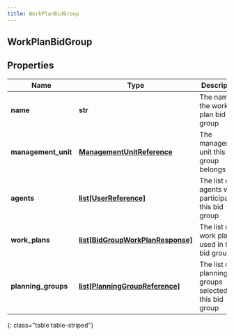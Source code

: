```yaml
---
title: WorkPlanBidGroup
---
```

## WorkPlanBidGroup

## Properties

|Name | Type | Description | Notes|
|------------ | ------------- | ------------- | -------------|
| **name** | **str** | The name of the work plan bid group | |
| **management_unit** | [**ManagementUnitReference**](ManagementUnitReference.html) | The management unit this bid group belongs to | |
| **agents** | [**list[UserReference]**](UserReference.html) | The list of agents who participate in this bid group | |
| **work_plans** | [**list[BidGroupWorkPlanResponse]**](BidGroupWorkPlanResponse.html) | The list of work plans used in this bid group | |
| **planning_groups** | [**list[PlanningGroupReference]**](PlanningGroupReference.html) | The list of planning groups selected in this bid group | |
{: class="table table-striped"}


